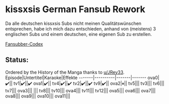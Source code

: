 # kissxsis German Fansub Rework

Da alle deutschen kissxsis Subs nicht meinen Qualitätswünschen entsprechen, habe ich mich dazu entschieden, anhand von (meistens) 3 englischen Subs und einem deutschen, eine eigenen Sub zu erstellen.

[Fansubber-Codex](https://nakedsubs.de/kodex/)

## Status:
Ordered by the History of the Manga thanks to [u/JRey33](https://www.reddit.com/r/KxS/comments/5biyk7/anime_order).
Episode|Untertitel|Karaoke|Effekte
-------|----------|-------|-------
ova0|✔️||
tv1|✔️||✔️
ova1|✔️||
tv4|✔️||✔️
tv2|✔️||✔️
tv9|✔️||
ova2|⏸||
tv5|||
tv3|||
tv6|||
tv7|||
ova3|||
|||
tv8|||
tv10|||
ova4|||
tv11|||
tv12|||
ova5|||
ova6|||
ova7|||
ova8|||
ova9|||
ova10|||
ova11|||
